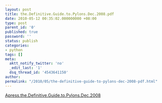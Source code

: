 ```yaml
---
layout: post
title: the.Definitive.Guide.to.Pylons.Dec.2008.pdf
date: 2010-05-12 00:35:02.000000000 +08:00
type: post
parent_id: '0'
published: true
password: ''
status: publish
categories:
- python
tags: []
meta:
  aktt_notify_twitter: 'no'
  _edit_last: '1'
  dsq_thread_id: '4543641150'
author: 
permalink: "/2010/05/the-definitive-guide-to-pylons-dec-2008-pdf.html"
---
```

[Apress.the.Definitive.Guide.to.Pylons.Dec.2008](/assets/2010/05/Apress.the_.Definitive.Guide_.to_.Pylons.Dec.2008.pdf)

